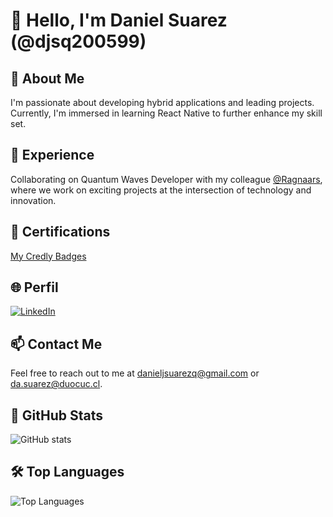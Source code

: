 # 👋 Hello, I'm Daniel Suarez (@djsq200599)

## 👀 About Me
I'm passionate about developing hybrid applications and leading projects. Currently, I'm immersed in learning React Native to further enhance my skill set.

## 💼 Experience
Collaborating on Quantum Waves Developer with my colleague [@Ragnaars](https://github.com/Ragnaars), where we work on exciting projects at the intersection of technology and innovation.

## 📜 Certifications
[My Credly Badges](https://www.credly.com/earner/earned)

## 🌐 Perfil
[![LinkedIn](https://img.shields.io/badge/-LinkedIn-blue?style=flat&logo=linkedin&logoColor=white&link=your_linkedin_profile)](your_linkedin_profile)

## 📫 Contact Me
Feel free to reach out to me at danieljsuarezq@gmail.com or da.suarez@duocuc.cl.

## 🚀 GitHub Stats

![GitHub stats](https://github-readme-stats.vercel.app/api?username=djsq200599&show_icons=true)

## 🛠️ Top Languages

![Top Languages](https://github-readme-stats.vercel.app/api/top-langs/?username=djsq200599&layout=compact)
